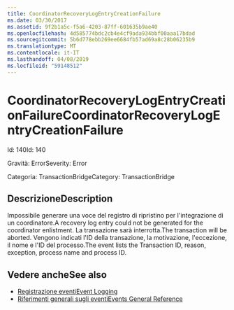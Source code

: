 ```yaml
---
title: CoordinatorRecoveryLogEntryCreationFailure
ms.date: 03/30/2017
ms.assetid: 9f2b1a5c-f5a6-4203-87ff-601635b9ae40
ms.openlocfilehash: 4d585774bdc2cb4e4cf9ada934bbf00aaa17bdad
ms.sourcegitcommit: 5b6d778ebb269ee6684fb57ad69a8c28b06235b9
ms.translationtype: MT
ms.contentlocale: it-IT
ms.lasthandoff: 04/08/2019
ms.locfileid: "59148512"
---
```

# <a name="coordinatorrecoverylogentrycreationfailure"></a><span data-ttu-id="65b12-102">CoordinatorRecoveryLogEntryCreationFailure</span><span class="sxs-lookup"><span data-stu-id="65b12-102">CoordinatorRecoveryLogEntryCreationFailure</span></span>
<span data-ttu-id="65b12-103">Id: 140</span><span class="sxs-lookup"><span data-stu-id="65b12-103">Id: 140</span></span>  
  
 <span data-ttu-id="65b12-104">Gravità: Error</span><span class="sxs-lookup"><span data-stu-id="65b12-104">Severity: Error</span></span>  
  
 <span data-ttu-id="65b12-105">Categoria: TransactionBridge</span><span class="sxs-lookup"><span data-stu-id="65b12-105">Category: TransactionBridge</span></span>  
  
## <a name="description"></a><span data-ttu-id="65b12-106">Descrizione</span><span class="sxs-lookup"><span data-stu-id="65b12-106">Description</span></span>  
 <span data-ttu-id="65b12-107">Impossibile generare una voce del registro di ripristino per l'integrazione di un coordinatore.</span><span class="sxs-lookup"><span data-stu-id="65b12-107">A recovery log entry could not be generated for the coordinator enlistment.</span></span> <span data-ttu-id="65b12-108">La transazione sarà interrotta.</span><span class="sxs-lookup"><span data-stu-id="65b12-108">The transaction will be aborted.</span></span> <span data-ttu-id="65b12-109">Vengono indicati l'ID della transazione, la motivazione, l'eccezione, il nome e l'ID del processo.</span><span class="sxs-lookup"><span data-stu-id="65b12-109">The event lists the Transaction ID, reason, exception, process name and process ID.</span></span>  
  
## <a name="see-also"></a><span data-ttu-id="65b12-110">Vedere anche</span><span class="sxs-lookup"><span data-stu-id="65b12-110">See also</span></span>

- [<span data-ttu-id="65b12-111">Registrazione eventi</span><span class="sxs-lookup"><span data-stu-id="65b12-111">Event Logging</span></span>](../../../../../docs/framework/wcf/diagnostics/event-logging/index.md)
- [<span data-ttu-id="65b12-112">Riferimenti generali sugli eventi</span><span class="sxs-lookup"><span data-stu-id="65b12-112">Events General Reference</span></span>](../../../../../docs/framework/wcf/diagnostics/event-logging/events-general-reference.md)
